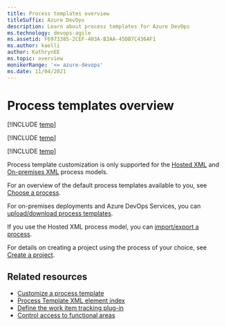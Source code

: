 ```yaml
---
title: Process templates overview
titleSuffix: Azure DevOps  
description: Learn about process templates for Azure DevOps  
ms.technology: devops-agile
ms.assetid: F6973385-2CEF-403A-B3AA-45DB7C436AF1
ms.author: kaelli
author: KathrynEE
ms.topic: overview
monikerRange: '<= azure-devops'
ms.date: 11/04/2021
---
```


# Process templates overview  

[!INCLUDE [temp](../../includes/version-vsts-tfs-all-versions.md)]

[!INCLUDE [temp](../../includes/choose-process-introduction.md)]

[!INCLUDE [temp](../../boards/includes/note-configure-customize.md)]
 

Process template customization is only supported for the [Hosted XML](../../organizations/settings/work/hosted-xml-process-model.md) and [On-premises XML](../on-premises-xml-process-model.md) process models.  
 
For an overview of the default process templates available to you, see [Choose a process](../../boards/work-items/guidance/choose-process.md?toc=/azure/devops/reference/toc.json&bc=/azure/devops/reference/breadcrumb/toc.json).

For on-premises deployments and Azure DevOps Services, you can [upload/download process templates](../../boards/work-items/guidance/manage-process-templates.md?toc=/azure/devops/reference/toc.json&bc=/azure/devops/reference/breadcrumb/toc.json). 

If you use the Hosted XML process model, you can [import/export a process](../../organizations/settings/work/import-process/import-process.md?toc=/azure/devops/reference/toc.json&bc=/azure/devops/reference/breadcrumb/toc.json).

For details on creating a project using the process of your choice, see [Create a project](../organizations/projects/create-project.md). 

## Related resources

- [Customize a process template](customize-process.md)
- [Process Template XML element index](process-template-plug-ins-xml-elements-index.md)
- [Define the work item tracking plug-in](define-objects-track-work-items-plug-in.md)
- [Control access to functional areas](control-access-to-functional-areas.md)
